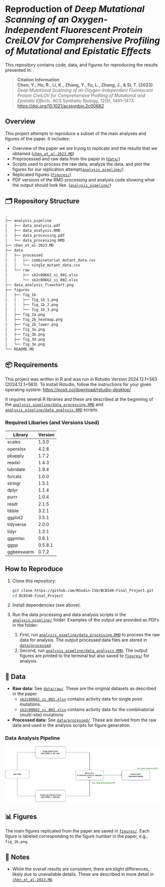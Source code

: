# Reproduction of *Deep Mutational Scanning of an Oxygen-Independent Fluorescent Protein CreiLOV for Comprehensive Profiling of Mutational and Epistatic Effects*

This repository contains code, data, and figures for reproducing the results presented in:

> **Citation Information**  
**Chen, Y., Hu, R., Li, K., Zhang, Y., Fu, L., Zhang, J., & Si, T. (2023)**. *Deep Mutational Scanning of an Oxygen-Independent Fluorescent Protein CreiLOV for Comprehensive Profiling of Mutational and Epistatic Effects*. ACS Synthetic Biology, 12(5), 1461–1473. https://doi.org/10.1021/acssynbio.2c00662


## Overview

This project attempts to reproduce a subset of the main analyses and figures of the paper. It includes:

- Overview of the paper we are trying to replicate and the results that we obtained ([`chen_et_al-2023.MD`](chen_et_al-2023.MD))
- Preprocessed and raw data from the paper in ([`data/`](data/))
- Scripts used to process the raw data, analyze the data, and plot the figures for our replication attempt([`analysis_pipeline/`](analysis_pipeline/))
- Replicated figures ([`figures/`](figures/))
- PDF versions of the RMD processing and analysis code showing what the output should look like. ([`analysis_pipeline/`](analysis_pipeline/)) 

## 🗂️ Repository Structure

```
.
├── analysis_pipeline
│   ├── data_analysis.pdf
│   ├── data_analysis.RMD
│   ├── data_processing.pdf
│   └── data_processing.RMD
├── chen_et_al-2023.MD
├── data
│   ├── processed
│   │   ├── combinatorial_mutant_data.csv
│   │   └── single_mutant_data.csv
│   └── raw
│       ├── sb2c00662_si_001.xlsx
│       └── sb2c00662_si_002.xlsx
├── data_analysis_flowchart.png
├── figures
│   ├── fig_1b
│   │   ├── fig_1b_1.png
│   │   ├── fig_1b_2.png
│   │   └── fig_1b_3.png
│   ├── fig_2a.png
│   ├── fig_2b_heatmap.png
│   ├── fig_2b_lower.png
│   ├── fig_3a.png
│   ├── fig_3b.png
│   ├── fig_3d.png
│   └── fig_3e.png
└── README.MD
```

## 📦 Requirements

This project was written in R and was run in Rstudio Version 2024.12.1+563 (2024.12.1+563). To install Rstudio, follow the instructions for your given operating system: https://posit.co/download/rstudio-desktop/


It requires several R libraries and these are described at the beginning of the [`analysis_pipeline/data_processing.RMD`](analysis_pipeline/data_processing.RMD) and [`analysis_pipeline/data_analysis.RMD`](analysis_pipeline/data_analysis.RMD) scripts.


### Required Libaries (and Versions Used)

| Library     | Version  |
|-------------|----------|
| scales      | 1.3.0    |
| openxlsx    | 4.2.8    |
| pbapply     | 1.7.2    |
| readxl      | 1.4.3    |
| lubridate   | 1.9.4    |
| forcats     | 1.0.0    |
| stringr     | 1.5.1    |
| dplyr       | 1.1.4    |
| purrr       | 1.0.4    |
| readr       | 2.1.5    |
| tibble      | 3.2.1    |
| ggplot2     | 3.5.1    |
| tidyverse   | 2.0.0    |
| tidyr       | 1.3.1    |
| ggpmisc     | 0.6.1    |
| ggpp        | 0.5.8.1  |
| ggbeeswarm  | 0.7.2    |


## How to Reproduce

1. Clone this repository:

   ```bash
   git clone https://github.com/RGodin-ISU/BCB546-Final_Project.git
   cd BCB546-Final_Project
   ```

2. Install dependencies (see above).

3. Run the data processing and data analysis scripts in the [`analysis_pipeline/`](analysis_pipeline/) folder. Examples of the output are provided as PDFs in the folder:
   1. First, run [`analysis_pipeline/data_processing.RMD`](analysis_pipeline/data_processing.RMD) to process the raw data for analysis. The output processed data files are stored in [`data/processed`](data/processed).
   2. Second, run [`analysis_pipeline/data_analysis.RMD`](analysis_pipeline/data_analysis.RMD). The output figures are printed to the terminal but also saved to [`figures/`](figures/) for analysis.

## 📁 Data

- **Raw data:** See [`data/raw/`](data/raw/). These are the original datasets as described in the paper. 
  - [`sb2c00662_si_001.xlsx`](data/raw/sb2c00662_si_001.xlsx) contains activity data for single point mutations.
  - [`sb2c00662_si_002.xlsx`](data/raw/sb2c00662_si_002.xlsx) contains activity data for the combinatorial (multi-site) mutations.
- **Processed data:** See [`data/processed/`](data/processed/). These are derived from the raw data and used in the analysis scripts for figure generation.

### Data Analysis Pipeline

![Data Analysis Pipeline](data_analysis_flowchart.png)

## 📊 Figures

The main figures replicated from the paper are saved in [`figures/`](figures/). Each figure is labeled corresponding to the figure number in the paper, e.g., `fig_1b.png`.

## 📝 Notes

- While the overall results are consistent, there are slight differences, likely due to unavailable details. These are described in more detail in [`chen_et_al-2023.MD`](chen_et_al-2023.MD).

